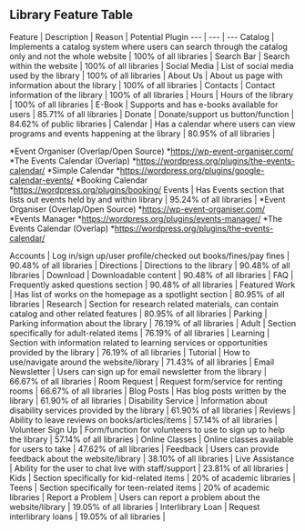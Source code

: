 ## Library Feature Table


Feature | Description | Reason | Potential Plugin
--- | --- | ---
Catalog | Implements a catalog system where users can search through the catalog only and not the whole website | 100% of all libraries |
Search Bar | Search within the website | 100% of all libraries |
Social Media | List of social media used by the library | 100% of all libraries |
About Us | About us page with information about the library | 100% of all libraries |
Contacts | Contact information of the library | 100% of all libraries |
Hours | Hours of the library | 100% of all libraries |
E-Book | Supports and has e-books available for users | 85.71% of all libraries |
Donate | Donate/support us button/function | 84.62% of public libraries |
Calendar | Has a calendar where users can view programs and events happening at the library | 80.95% of all libraries |

  *Event Organiser (Overlap/Open Source)
    *https://wp-event-organiser.com/
  *The Events Calendar (Overlap)
    *https://wordpress.org/plugins/the-events-calendar/
  *Simple Calendar
    *https://wordpress.org/plugins/google-calendar-events/
  *Booking Calendar
    *https://wordpress.org/plugins/booking/
Events | Has Events section that lists out events held by and within library | 95.24% of all libraries |
  *Event Organiser (Overlap/Open Source)
    *https://wp-event-organiser.com/
  *Events Manager
    *https://wordpress.org/plugins/events-manager/
  *The Events Calendar (Overlap)
    *https://wordpress.org/plugins/the-events-calendar/
    
    
Accounts | Log in/sign up/user profile/checked out books/fines/pay fines | 90.48% of all libraries |
Directions | Directions to the library | 90.48% of all libraries |
Download | Downloadable content | 90.48% of all libraries |
FAQ | Frequently asked questions section | 90.48% of all libraries |
Featured Work | Has list of works on the homepage as a spotlight section | 80.95% of all libraries |
Research | Section for research related materials, can contain catalog and other related features | 80.95% of all libraries |
Parking | Parking information about the library | 76.19% of all libraries |
Adult | Section specifically for adult-related items | 76.19% of all libraries |
Learning | Section with information related to learning services or opportunities provided by the library | 76.19% of all libraries |
Tutorial | How to use/navigate around the website/library | 71.43% of all libraries |
Email Newsletter | Users can sign up for email newsletter from the library | 66.67% of all libraries |
Room Request | Request form/service for renting rooms | 66.67% of all libraries |
Blog Posts | Has blog posts written by the library | 61.90% of all libraries |
Disability Service | Information about disability services provided by the library | 61.90% of all libraries |
Reviews | Ability to leave reviews on books/articles/items | 57.14% of all libraries |
Volunteer Sign Up | Form/function for volunteers to use to sign up to help the library | 57.14% of all libraries |
Online Classes | Online classes available for users to take | 47.62% of all libraries |
Feedback | Users can provide feedback about the website/library | 38.10% of all libraries |
Live Assistance | Ability for the user to chat live with staff/support | 23.81% of all libraries |
Kids | Section specifically for kid-related items | 20% of academic libraries |
Teens | Section specifically for teen-related items | 20% of academic libraries |
Report a Problem | Users can report a problem about the website/library | 19.05% of all libraries |
Interlibrary Loan | Request interlibrary loans | 19.05% of all libraries |
